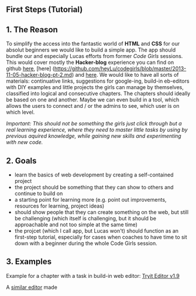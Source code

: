 ## First Steps (Tutorial)

## 1. The Reason
To simplify the access into the fantastic world of __HTML__ and __CSS__ for our absolut beginners we would like to build a simple app. The app should bundle our and especially Lucas efforts from former _Code Girls_ sessions. This would cover mostly the __Hacker-blog__ experience you can find on github [here](https://github.com/heyLu/codegirls/blob/master/2013-10-22-hacker-blog-pt-1.md), [here] (https://github.com/heyLu/codegirls/blob/master/2013-11-05-hacker-blog-pt-2.md) and [here](https://github.com/heyLu/codegirls/commit/c87a583312712b8f9dfb6baa7b154fc49439c222). We would like to have all sorts of materials: continuative links, suggestions for google-ing, build-in eb-editors with DIY examples and little projects the girls can manage by themselves, classified into logical and consecutive chapters. The chapters should ideally be based on one and another. 
Maybe we can even build in a tool, which allows the users to connect and / or the admins to see, which user is on which level. 

_Important: This should not be something the girls just click through but a real learning experience, where they need to master little tasks by using by previous aquired knowledge, while gaining new skills and experimenting with new code._

## 2. Goals

* learn the basics of web development by creating a self-contained
    project
* the project should be something that they can show to others and
    continue to build on
* a starting point for learning more (e.g. point out improvements,
    resources for learning, project ideas)
* should show people that they can create something on the web, but
    still be challenging (which itself is challenging, but it should be
    approachable and not too simple at the same time)
* the projcet (which I call app, but Lucas won't) should function as an first-step tutorial, especially for cases when coaches to have time to sit down with a beginner during the whole Code Girls session.

## 3. Examples

Example for a chapter with a task in build-in web editor: [Tryit Editor v1.9](http://www.w3schools.com/cssref/tryit.asp?filename=trycss3_keyframes)

A [similar editor](https://thimble.webmaker.org/) made 
